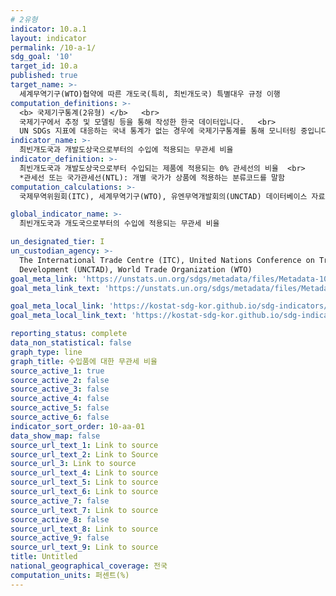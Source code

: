 ```yaml
---
# 2유형 
indicator: 10.a.1
layout: indicator
permalink: /10-a-1/
sdg_goal: '10'
target_id: 10.a
published: true
target_name: >-
  세계무역기구(WTO)협약에 따른 개도국(특히, 최빈개도국) 특별대우 규정 이행
computation_definitions: >-
  <b> 국제기구통계(2유형) </b>   <br>
  국제기구에서 추정 및 모델링 등을 통해 작성한 한국 데이터입니다.   <br>
  UN SDGs 지표에 대응하는 국내 통계가 없는 경우에 국제기구통계를 통해 모니터링 중입니다. 
indicator_name: >-
  최빈개도국과 개발도상국으로부터의 수입에 적용되는 무관세 비율
indicator_definition: >-
  최빈개도국과 개발도상국으로부터 수입되는 제품에 적용되는 0% 관세선의 비율  <br>
  *관세선 또는 국가관세선(NTL): 개별 국가가 상품에 적용하는 분류코드를 말함
computation_calculations: >-
  국제무역위원회(ITC), 세계무역기구(WTO), 유엔무역개발회의(UNCTAD) 데이터베이스 자료로 산출

global_indicator_name: >-
  최빈개도국과 개도국으로부터의 수입에 적용되는 무관세 비율

un_designated_tier: I
un_custodian_agency: >-
  The International Trade Centre (ITC), United Nations Conference on Trade and
  Development (UNCTAD), World Trade Organization (WTO)
goal_meta_link: 'https://unstats.un.org/sdgs/metadata/files/Metadata-10-0A-01.pdf'
goal_meta_link_text: 'https://unstats.un.org/sdgs/metadata/files/Metadata-10-0A-01.pdf'

goal_meta_local_link: 'https://kostat-sdg-kor.github.io/sdg-indicators/public/data/Metadata-10-0a-01_KOR.pdf'
goal_meta_local_link_text: 'https://kostat-sdg-kor.github.io/sdg-indicators/public/data/Metadata-10-0a-01_KOR.pdf'

reporting_status: complete
data_non_statistical: false
graph_type: line
graph_title: 수입품에 대한 무관세 비율
source_active_1: true
source_active_2: false
source_active_3: false
source_active_4: false
source_active_5: false
source_active_6: false
indicator_sort_order: 10-aa-01
data_show_map: false
source_url_text_1: Link to source
source_url_text_2: Link to Source
source_url_3: Link to source
source_url_text_4: Link to source
source_url_text_5: Link to source
source_url_text_6: Link to source
source_active_7: false
source_url_text_7: Link to source
source_active_8: false
source_url_text_8: Link to source
source_active_9: false
source_url_text_9: Link to source
title: Untitled
national_geographical_coverage: 전국
computation_units: 퍼센트(%)
---
```

